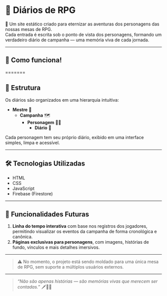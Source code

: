 # 📖 Diários de RPG

🎲 Um site estático criado para eternizar as aventuras dos personagens das nossas mesas de RPG.  
Cada entrada é escrita sob o ponto de vista dos personagens, formando um verdadeiro diário de campanha — uma memória viva de cada jornada.

---



## 🧭 Como funciona!
=======
## 🧭 Estrutura

Os diários são organizados em uma hierarquia intuitiva:


- **Mestre** 🧙  
  - **Campanha** 🗺️  
    - **Personagem** 🧍‍♀️  
      - **Diário** 📖  
          

Cada personagem tem seu próprio diário, exibido em uma interface simples, limpa e acessível.

---

## 🛠️ Tecnologias Utilizadas

- HTML  
- CSS  
- JavaScript  
- Firebase (Firestore)

---

## 🔮 Funcionalidades Futuras

1. **Linha do tempo interativa** com base nos registros dos jogadores, permitindo visualizar os eventos da campanha de forma cronológica e canônica.
2. **Páginas exclusivas para personagens**, com imagens, histórias de fundo, vínculos e mais detalhes imersivos.

---

> ⚠️ No momento, o projeto está sendo moldado para uma única mesa de RPG, sem suporte a múltiplos usuários externos.

---

> _“Não são apenas histórias — são memórias vivas que merecem ser contadas.”_ 🗡️📜✨
